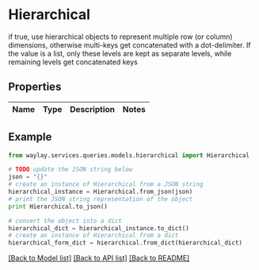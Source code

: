 # Hierarchical

if true, use hierarchical objects to represent multiple row (or column) dimensions, otherwise multi-keys get concatenated with a dot-delimiter. If the value is a list, only these levels are kept as separate levels, while remaining levels get concatenated keys

## Properties

Name | Type | Description | Notes
------------ | ------------- | ------------- | -------------

## Example

```python
from waylay.services.queries.models.hierarchical import Hierarchical

# TODO update the JSON string below
json = "{}"
# create an instance of Hierarchical from a JSON string
hierarchical_instance = Hierarchical.from_json(json)
# print the JSON string representation of the object
print Hierarchical.to_json()

# convert the object into a dict
hierarchical_dict = hierarchical_instance.to_dict()
# create an instance of Hierarchical from a dict
hierarchical_form_dict = hierarchical.from_dict(hierarchical_dict)
```
[[Back to Model list]](../README.md#documentation-for-models) [[Back to API list]](../README.md#documentation-for-api-endpoints) [[Back to README]](../README.md)


